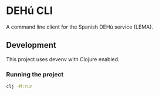 # DEHú CLI

A command line client for the Spanish DEHú service (LEMA).

## Development

This project uses devenv with Clojure enabled.

### Running the project

```bash
clj -M:run
```
